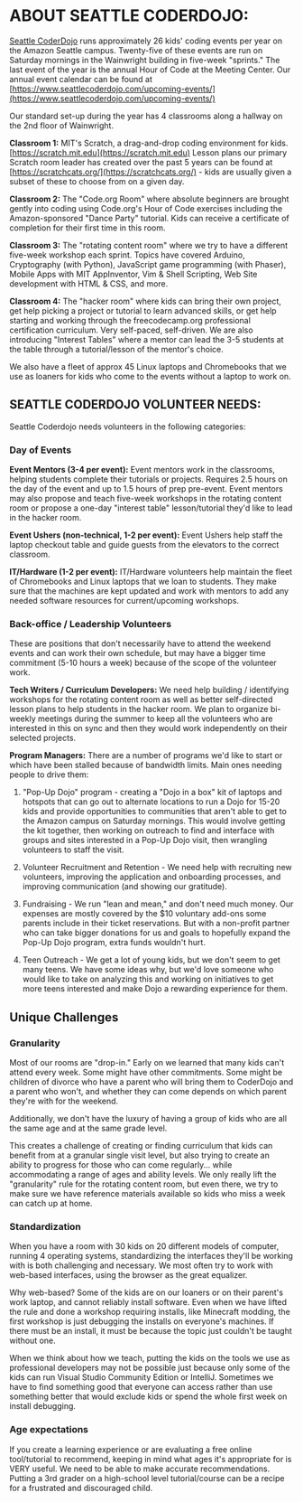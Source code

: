 # ABOUT SEATTLE CODERDOJO:

[Seattle CoderDojo](https://www.seattlecoderdojo.com) runs approximately 26 kids&#39; coding events per year on the Amazon Seattle campus. Twenty-five of these events are run on Saturday mornings in the Wainwright building in five-week &quot;sprints.&quot; The last event of the year is the annual Hour of Code at the Meeting Center. Our annual event calendar can be found at [https://www.seattlecoderdojo.com/upcoming-events/](https://www.seattlecoderdojo.com/upcoming-events/)

Our standard set-up during the year has 4 classrooms along a hallway on the 2nd floor of Wainwright.

**Classroom 1:** MIT&#39;s Scratch, a drag-and-drop coding environment for kids. [https://scratch.mit.edu](https://scratch.mit.edu) Lesson plans our primary Scratch room leader has created over the past 5 years can be found at [https://scratchcats.org/](https://scratchcats.org/) - kids are usually given a subset of these to choose from on a given day.

**Classroom 2:** The &quot;Code.org Room&quot; where absolute beginners are brought gently into coding using Code.org&#39;s Hour of Code exercises including the Amazon-sponsored &quot;Dance Party&quot; tutorial. Kids can receive a certificate of completion for their first time in this room.

**Classroom 3:** The &quot;rotating content room&quot; where we try to have a different five-week workshop each sprint. Topics have covered Arduino, Cryptography (with Python), JavaScript game programming (with Phaser), Mobile Apps with MIT AppInventor, Vim &amp; Shell Scripting, Web Site development with HTML &amp; CSS, and more.

**Classroom 4:** The &quot;hacker room&quot; where kids can bring their own project, get help picking a project or tutorial to learn advanced skills, or get help starting and working through the freecodecamp.org professional certification curriculum. Very self-paced, self-driven. We are also introducing &quot;Interest Tables&quot; where a mentor can lead the 3-5 students at the table through a tutorial/lesson of the mentor&#39;s choice.

We also have a fleet of approx 45 Linux laptops and Chromebooks that we use as loaners for kids who come to the events without a laptop to work on.

## SEATTLE CODERDOJO VOLUNTEER NEEDS:

Seattle Coderdojo needs volunteers in the following categories:

### Day of Events

**Event Mentors (3-4 per event):** Event mentors work in the classrooms, helping students complete their tutorials or projects. Requires 2.5 hours on the day of the event and up to 1.5 hours of prep pre-event. Event mentors may also propose and teach five-week workshops in the rotating content room or propose a one-day &quot;interest table&quot; lesson/tutorial they&#39;d like to lead in the hacker room.

**Event Ushers (non-technical, 1-2 per event):** Event Ushers help staff the laptop checkout table and guide guests from the elevators to the correct classroom.

**IT/Hardware (1-2 per event):** IT/Hardware volunteers help maintain the fleet of Chromebooks and Linux laptops that we loan to students. They make sure that the machines are kept updated and work with mentors to add any needed software resources for current/upcoming workshops.

### Back-office / Leadership Volunteers

These are positions that don&#39;t necessarily have to attend the weekend events and can work their own schedule, but may have a bigger time commitment (5-10 hours a week) because of the scope of the volunteer work.

**Tech Writers / Curriculum Developers:** We need help building / identifying workshops for the rotating content room as well as better self-directed lesson plans to help students in the hacker room. We plan to organize bi-weekly meetings during the summer to keep all the volunteers who are interested in this on sync and then they would work independently on their selected projects.

**Program Managers:** There are a number of programs we&#39;d like to start or which have been stalled because of bandwidth limits. Main ones needing people to drive them:

1. &quot;Pop-Up Dojo&quot; program - creating a &quot;Dojo in a box&quot; kit of laptops and hotspots that can go out to alternate locations to run a Dojo for 15-20 kids and provide opportunities to communities that aren&#39;t able to get to the Amazon campus on Saturday mornings. This would involve getting the kit together, then working on outreach to find and interface with groups and sites interested in a Pop-Up Dojo visit, then wrangling volunteers to staff the visit.

2. Volunteer Recruitment and Retention - We need help with recruiting new volunteers, improving the application and onboarding processes, and improving communication (and showing our gratitude).

3. Fundraising - We run &quot;lean and mean,&quot; and don&#39;t need much money. Our expenses are mostly covered by the $10 voluntary add-ons some parents include in their ticket reservations. But with a non-profit partner who can take bigger donations for us and goals to hopefully expand the Pop-Up Dojo program, extra funds wouldn&#39;t hurt.

4. Teen Outreach - We get a lot of young kids, but we don&#39;t seem to get many teens. We have some ideas why, but we&#39;d love someone who would like to take on analyzing this and working on initiatives to get more teens interested and make Dojo a rewarding experience for them.

## Unique Challenges

### Granularity

Most of our rooms are &quot;drop-in.&quot; Early on we learned that many kids can&#39;t attend every week. Some might have other commitments. Some might be children of divorce who have a parent who will bring them to CoderDojo and a parent who won&#39;t, and whether they can come depends on which parent they&#39;re with for the weekend.

Additionally, we don&#39;t have the luxury of having a group of kids who are all the same age and at the same grade level.

This creates a challenge of creating or finding curriculum that kids can benefit from at a granular single visit level, but also trying to create an ability to progress for those who can come regularly... while accommodating a range of ages and ability levels. We only really lift the &quot;granularity&quot; rule for the rotating content room, but even there, we try to make sure we have reference materials available so kids who miss a week can catch up at home.

### Standardization

When you have a room with 30 kids on 20 different models of computer, running 4 operating systems, standardizing the interfaces they&#39;ll be working with is both challenging and necessary. We most often try to work with web-based interfaces, using the browser as the great equalizer.

Why web-based?  Some of the kids are on our loaners or on their parent&#39;s work laptop, and cannot reliably install software. Even when we have lifted the rule and done a workshop requiring installs, like Minecraft modding, the first workshop is just debugging the installs on everyone&#39;s machines. If there must be an install, it must be because the topic just couldn&#39;t be taught without one.

When we think about how we teach, putting the kids on the tools we use as professional developers may not be possible just because only some of the kids can run Visual Studio Community Edition or IntelliJ. Sometimes we have to find something good that everyone can access rather than use something better that would exclude kids or spend the whole first week on install debugging.

### Age expectations

If you create a learning experience or are evaluating a free online tool/tutorial to recommend, keeping in mind what ages it&#39;s appropriate for is VERY useful. We need to be able to make accurate recommendations. Putting a 3rd grader on a high-school level tutorial/course can be a recipe for a frustrated and discouraged child.
